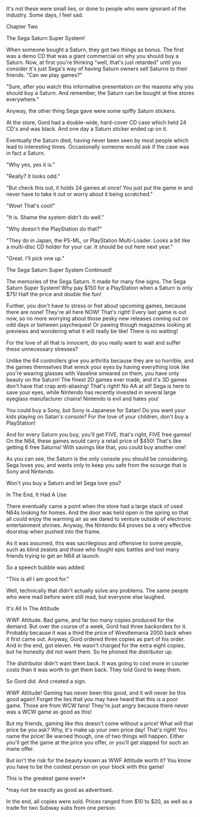 
 

 

 

 

 

 

 

 

 

 




It's not these were small lies, or done to people who were ignorant of the industry.  Some days, I feel sad.













Chapter Two


The Sega Saturn Super System!

When someone bought a Saturn, they got two things as bonus.  The first was a demo CD that was a giant commercial on why you should buy a Saturn.  Now, at first you're thinking "well, that's just retarded" until you consider it's just Sega's way of having Saturn owners sell Saturns to their friends.
"Can we play games?"

"Sure, after you watch this informative presentation on the reasons why you should buy a Saturn.  And remember, the Saturn can be bought at fine stores everywhere."

Anyway, the other thing Sega gave were some spiffy Saturn stickers.

At the store, Gord had a double-wide, hard-cover CD case which held 24 CD's and was black.  And one day a Saturn sticker ended up on it.

Eventually the Saturn died, having never been seen by most people which lead to interesting times.  Occasionally someone would ask if the case was in fact a Saturn.

"Why yes, yes it is."

"Really? It looks odd."

"But check this out, it holds 24 games at once!  You just put the game in and never have to take it out or worry about it being scratched."

"Wow!  That's cool!"

"It is.  Shame the system didn't do well."

"Why doesn't the PlayStation do that?"

"They do in Japan, the PS-ML, or PlayStation Multi-Loader.  Looks a bit like a multi-disc CD holder for your car.  It should be out here next year."

"Great.  I'll pick one up."




The Sega Saturn Super System Continued!

The memories of the Sega Saturn.  It made for many fine signs.
The Sega Saturn Super System!  Why pay $150 for a PlayStation when a Saturn is only $75!  Half the price and double the fun!

Further, you don't have to stress or fret about upcoming games, because there are none!  They're all here NOW!  That's right!  Every last game is out now, so no more worrying about those pesky new releases coming out on odd days or between paycheques!  Or pawing though magazines looking at previews and wondering what it will really be like!  There is no waiting! 

For the love of all that is innocent, do you really want to wait and suffer these unnecessary stresses?

Unlike the 64 controllers give you arthritis because they are so horrible, and the games themselves that wreck your eyes by having everything look like you're wearing glasses with Vaseline smeared on them,  you have only beauty on the Saturn!  The finest 2D games ever made, and it's 3D games don't have that crap anti-aliasing!  That's right!  No AA at all!  Sega is here to save your eyes, while Nintendo has recently invested in several large eyeglass manufacturer chains!  Nintendo is evil and hates you!

You could buy a Sony, but Sony is Japanese for Satan!  Do you want your kids playing on Satan's console?  For the love of your children, don't buy a PlayStation!

And for every Saturn you buy, you'll get FIVE, that's right, FIVE free games!  On the N64, these games would carry a retail price of $450!  That's like getting 6 free Saturns!  With savings like that, you could buy another one!

As you can see, the Saturn is the only console you should be considering.  Sega loves you, and wants only to keep you safe from the scourge that is Sony and Nintendo.

Won't you buy a Saturn and let Sega love you?



In The End, It Had A Use

There eventually came a point when the store had a large stack of used N64s looking for homes.  And the door was held open in the spring so that all could enjoy the warming air as we dared to venture outside of electronic entertainment shrines.
Anyway, the Nintendo 64 proves be a very effective doorstop when pushed into the frame.

As it was assumed, this was sacrilegious and offensive to some people, such as blind zealots and those who fought epic battles and lost many friends trying to get an N64 at launch.

So a speech bubble was added:

"This is all I am good for."

Well, technically that didn't actually solve any problems.  The same people who were mad before were still mad, but everyone else laughed.




It's All In The Attitude

WWF Attitude.  Bad game, and far too many copies produced for the demand.  But over the course of a week, Gord had three backorders for it.  Probably because it was a third the price of Wrestlemania 2000 back when it first came out.
Anyway, Gord ordered three copies as part of his order.  And in the end, got eleven.  He wasn't charged for the extra eight copies, but he honestly did not want them.  So he phoned the distributor up.

The distributor didn't want them back.  It was going to cost more in courier costs than it was worth to get them back.  They told Gord to keep them.

So Gord did.  And created a sign.

WWF Attitude!  Gaming has never been this good, and it will never be this good again!  Forget the lies that you may have heard that this is a poor game.  Those are from WCW fans!  They're just angry because there never was a WCW game as good as this!

But my friends, gaming like this doesn't come without a price!  What will that price be you ask?  Why, it's make up your own price day!  That's right!  You name the price!  Be warned though, one of two things will happen.  Either you'll get the game at the price you offer, or you'll get slapped for such an inane offer.

But isn't the risk for the beauty known as WWF Attitude worth it?  You know you have to be the coolest person on your block with this game!

This is the greatest game ever!*

*may not be exactly as good as advertised.

In the end, all copies were sold.  Prices ranged from $10 to $20, as well as a trade for two Subway subs from one person.


 
 

 
 
 